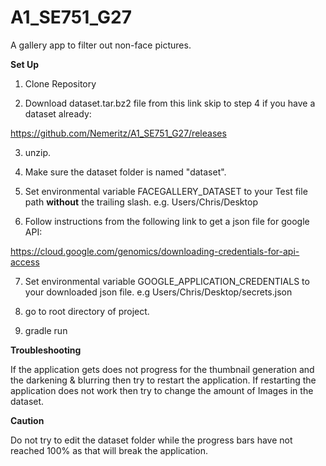 # A1_SE751_G27
A gallery app to filter out non-face pictures.

**Set Up**
1. Clone Repository

2. Download  dataset.tar.bz2 file from this link skip to step 4 if you have a dataset already:

https://github.com/Nemeritz/A1_SE751_G27/releases 

3. unzip.

4. Make sure the dataset folder is named "dataset".

5. Set environmental variable FACEGALLERY_DATASET to your Test file path **without** the trailing slash.
e.g. Users/Chris/Desktop

6. Follow instructions from the following link to get a json file for google API:

https://cloud.google.com/genomics/downloading-credentials-for-api-access

7. Set environmental variable GOOGLE_APPLICATION_CREDENTIALS to your downloaded json file.
e.g Users/Chris/Desktop/secrets.json

8. go to root directory of project.

9. gradle run

**Troubleshooting**

If the application gets does not progress for the thumbnail generation and the darkening & blurring then try to restart the application. If restarting the application does not work then try to change the amount of Images in the dataset.

**Caution**

Do not try to edit the dataset folder while the progress bars have not reached 100% as that will break the application.
